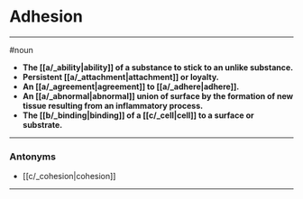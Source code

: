 # Adhesion
---
#noun
- **The [[a/_ability|ability]] of a substance to stick to an unlike substance.**
- **Persistent [[a/_attachment|attachment]] or loyalty.**
- **An [[a/_agreement|agreement]] to [[a/_adhere|adhere]].**
- **An [[a/_abnormal|abnormal]] union of surface by the formation of new tissue resulting from an inflammatory process.**
- **The [[b/_binding|binding]] of a [[c/_cell|cell]] to a surface or substrate.**
---
### Antonyms
- [[c/_cohesion|cohesion]]
---
